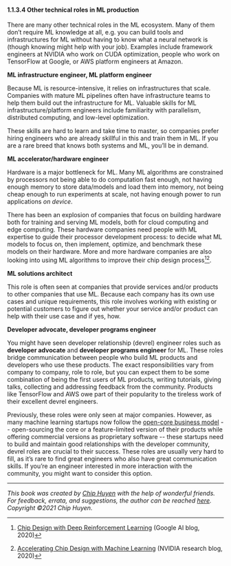 #### 1.1.3.4 Other technical roles in ML production

There are many other technical roles in the ML ecosystem. Many of them don’t require ML knowledge at all, e.g. you can build tools and infrastructures for ML without having to know what a neural network is (though knowing might help with your job). Examples include framework engineers at NVIDIA who work on CUDA optimization, people who work on TensorFlow at Google, or AWS platform engineers at Amazon.

**ML infrastructure engineer, ML platform engineer**

Because ML is resource-intensive, it relies on infrastructures that scale. Companies with mature ML pipelines often have infrastructure teams to help them build out the infrastructure for ML. Valuable skills for ML infrastructure/platform engineers include familiarity with parallelism, distributed computing, and low-level optimization.

These skills are hard to learn and take time to master, so companies prefer hiring engineers who are already skillful in this and train them in ML. If you are a rare breed that knows both systems and ML, you’ll be in demand.

**ML accelerator/hardware engineer**

Hardware is a major bottleneck for ML. Many ML algorithms are constrained by processors not being able to do computation fast enough, not having enough memory to store data/models and load them into memory, not being cheap enough to run experiments at scale, not having enough power to run applications _on device_.

There has been an explosion of companies that focus on building hardware both for training and serving ML models, both for cloud computing and edge computing. These hardware companies need people with ML expertise to guide their processor development process: to decide what ML models to focus on, then implement, optimize, and benchmark these models on their hardware. More and more hardware companies are also looking into using ML algorithms to improve their chip design process[^11][^12].

**ML solutions architect**

This role is often seen at companies that provide services and/or products to other companies that use ML. Because each company has its own use cases and unique requirements, this role involves working with existing or potential customers to figure out whether your service and/or product can help with their use case and if yes, how.

**Developer advocate, developer programs engineer**

You might have seen developer relationship (devrel) engineer roles such as **developer advocate** and **developer programs engineer** for ML. These roles bridge communication between people who build ML products and developers who use these products. The exact responsibilities vary from company to company, role to role, but you can expect them to be some combination of being the first users of ML products, writing tutorials, giving talks, collecting and addressing feedback from the community. Products like TensorFlow and AWS owe part of their popularity to the tireless work of their excellent devrel engineers.

Previously, these roles were only seen at major companies. However, as many machine learning startups now follow the [open-core business model](https://en.wikipedia.org/wiki/Open-core_model) -- open-sourcing the core or a feature-limited version of their products while offering commercial versions as proprietary software -- these startups need to build and maintain good relationships with the developer community, devrel roles are crucial to their success. These roles are usually very hard to fill, as it’s rare to find great engineers who also have great communication skills. If you’re an engineer interested in more interaction with the community, you might want to consider this option.

[^11]:
     [Chip Design with Deep Reinforcement Learning](https://ai.googleblog.com/2020/04/chip-design-with-deep-reinforcement.html) (Google AI blog, 2020)

[^12]:
     [Accelerating Chip Design with Machine Learning](https://research.nvidia.com/publication/2020-09_Accelerating-Chip-Design) (NVIDIA research blog, 2020)

---
*This book was created by [Chip Huyen](https://huyenchip.com) with the help of wonderful friends. For feedback, errata, and suggestions, the author can be reached [here](https://huyenchip.com/communication/). Copyright ©2021 Chip Huyen.*